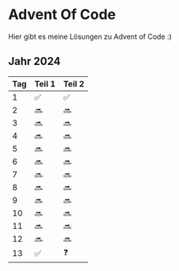 # Advent Of Code

Hier gibt es meine Lösungen zu Advent of Code :)

## Jahr 2024

| Tag | Teil 1 | Teil 2| 
|-|-|-| 
|1|✅|✅|
|2|🔜|🔜|
|3|🔜|🔜|
|4|🔜|🔜|
|5|🔜|🔜|
|6|🔜|🔜|
|7|🔜|🔜|
|8|🔜|🔜|
|9|🔜|🔜|
|10|🔜|🔜|
|11|🔜|🔜|
|12|🔜|🔜|
|13|✅|❓|


